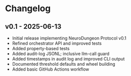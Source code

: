 # Changelog

## v0.1 - 2025-06-13
- Initial release implementing NeuroDungeon Protocol v0.1
- Refined orchestrator API and improved tests
- Added property-based tests
- Added audit-log JSONL; inclusive llm-call guard
- Added timestamps in audit log and improved CLI output
- Documented threshold defaults and wheel building
- Added basic GitHub Actions workflow
